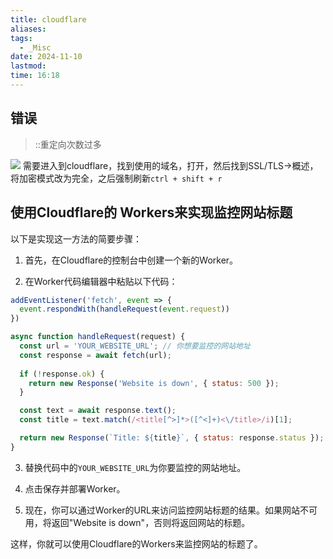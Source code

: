 ```yaml
---
title: cloudflare
aliases: 
tags:
  - _Misc
date: 2024-11-10
lastmod: 
time: 16:18
---
```

## 错误
>::重定向次数过多

![](../assets/Pasted%20image%2020241110170055.png)
需要进入到cloudflare，找到使用的域名，打开，然后找到SSL/TLS->概述，将加密模式改为完全，之后强制刷新`ctrl + shift + r`
## 使用Cloudflare的 Workers来实现监控网站标题
以下是实现这一方法的简要步骤：

1. 首先，在Cloudflare的控制台中创建一个新的Worker。

2. 在Worker代码编辑器中粘贴以下代码：

```javascript
addEventListener('fetch', event => {
  event.respondWith(handleRequest(event.request))
})

async function handleRequest(request) {
  const url = 'YOUR_WEBSITE_URL'; // 你想要监控的网站地址
  const response = await fetch(url);
  
  if (!response.ok) {
    return new Response('Website is down', { status: 500 });
  }

  const text = await response.text();
  const title = text.match(/<title[^>]*>([^<]+)<\/title>/i)[1];

  return new Response(`Title: ${title}`, { status: response.status });
}
```

3. 替换代码中的`YOUR_WEBSITE_URL`为你要监控的网站地址。

4. 点击保存并部署Worker。

5. 现在，你可以通过Worker的URL来访问监控网站标题的结果。如果网站不可用，将返回"Website is down"，否则将返回网站的标题。

这样，你就可以使用Cloudflare的Workers来监控网站的标题了。


